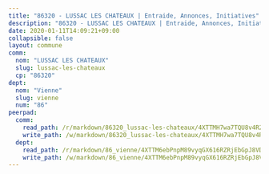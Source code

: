 ```yaml
---
title: "86320 - LUSSAC LES CHATEAUX | Entraide, Annonces, Initiatives"
description: "86320 - LUSSAC LES CHATEAUX | Entraide, Annonces, Initiatives"
date: 2020-01-11T14:09:21+09:00
collapsible: false
layout: commune
comm:
  nom: "LUSSAC LES CHATEAUX"
  slug: lussac-les-chateaux
  cp: "86320"
dept:
  nom: "Vienne"
  slug: vienne
  num: "86"
peerpad:
  comm:
    read_path: /r/markdown/86320_lussac-les-chateaux/4XTTMH7wa7TQU8v4R28N1xECYiNnDf62FFC5T6paai3HzqDes
    write_path: /w/markdown/86320_lussac-les-chateaux/4XTTMH7wa7TQU8v4R28N1xECYiNnDf62FFC5T6paai3HzqDes-K3TgU6dxUyLwL1tYfSkasfULDNNvmVbDaTrbCnqS6wKJNbJZKU4XLn3LeYmWjdcCdNefDrHsf4R1wTZ5j4W8c6tQw1cALLefwFzMBEeTGqyAhiFCqDwBX5Uh7AugJ23JU6q87wCX
  dept:
    read_path: /r/markdown/86_vienne/4XTTM6ebPnpM89vyqGX616RZRjEbGpJ8VDNVdSCrMHCb86ALN
    write_path: /w/markdown/86_vienne/4XTTM6ebPnpM89vyqGX616RZRjEbGpJ8VDNVdSCrMHCb86ALN-K3TgUEmU2PzobkNvYrNtR4DXtgm1qYeknzdEZmszmUFpRSMDjV62q8xZv1nUQEJqGnnT9H399N9TnzZMyT3rgAM3pHPbqGxVD33vWNzCSkbf2kxHwBfenpixiJuwbWaCBERwmNeA
---
```


